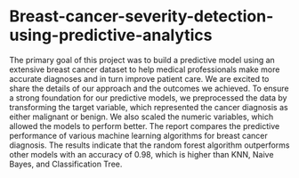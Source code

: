 # Breast-cancer-severity-detection-using-predictive-analytics
The primary goal of this project was to build a predictive model using an extensive breast cancer dataset to help medical professionals make more accurate diagnoses and in turn improve patient care. We are excited to share the details of our approach and the outcomes we achieved. To ensure a strong foundation for our predictive models, we preprocessed the data by transforming the target variable, which represented the cancer diagnosis as either malignant or benign. We also scaled the numeric variables, which allowed the models to perform better. The report compares the predictive performance of various machine learning algorithms for breast cancer diagnosis. The results indicate that the random forest algorithm outperforms other models with an accuracy of 0.98, which is higher than KNN, Naive Bayes, and Classification Tree.
